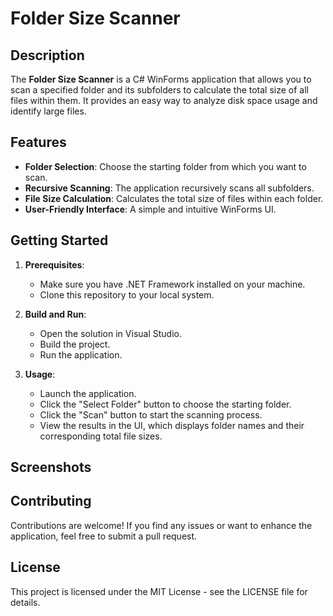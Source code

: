 # Folder Size Scanner

## Description

The **Folder Size Scanner** is a C# WinForms application that allows you to scan a specified folder and its subfolders to calculate the total size of all files within them. It provides an easy way to analyze disk space usage and identify large files.

## Features

- **Folder Selection**: Choose the starting folder from which you want to scan.
- **Recursive Scanning**: The application recursively scans all subfolders.
- **File Size Calculation**: Calculates the total size of files within each folder.
- **User-Friendly Interface**: A simple and intuitive WinForms UI.

## Getting Started

1. **Prerequisites**:
   - Make sure you have .NET Framework installed on your machine.
   - Clone this repository to your local system.

2. **Build and Run**:
   - Open the solution in Visual Studio.
   - Build the project.
   - Run the application.

3. **Usage**:
   - Launch the application.
   - Click the "Select Folder" button to choose the starting folder.
   - Click the "Scan" button to start the scanning process.
   - View the results in the UI, which displays folder names and their corresponding total file sizes.

## Screenshots



## Contributing

Contributions are welcome! If you find any issues or want to enhance the application, feel free to submit a pull request.

## License

This project is licensed under the MIT License - see the LICENSE file for details.
